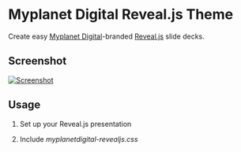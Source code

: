 # Myplanet Digital Reveal.js Theme

Create easy [Myplanet Digital](http://myplanetdigital.com)-branded [Reveal.js](http://lab.hakim.se/reveal-js/) slide decks.


## Screenshot

[![Screenshot](https://github.com/RobLoach/myplanetdigital-revealjs-theme/raw/master/images/screenshot.jpg)](#usage)


## Usage

1. Set up your Reveal.js presentation

2. Include *myplanetdigital-revealjs.css*
